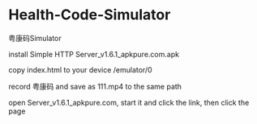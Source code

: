 # Health-Code-Simulator
粤康码Simulator

install Simple HTTP Server_v1.6.1_apkpure.com.apk

copy index.html  to your device  /emulator/0

record 粤康码 and save as 111.mp4 to the same path

open Server_v1.6.1_apkpure.com, start it and click the link, then click the page
